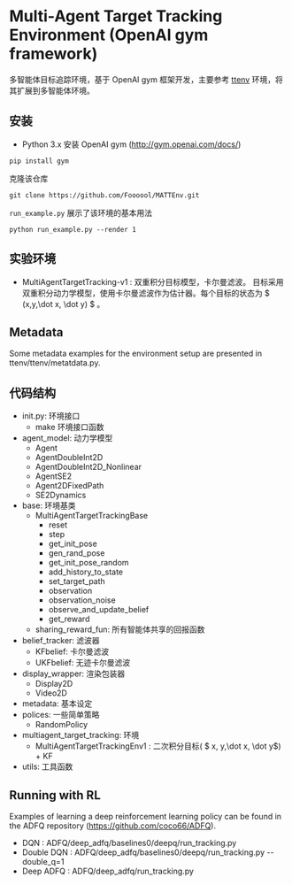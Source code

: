 # Multi-Agent Target Tracking Environment (OpenAI gym framework)
多智能体目标追踪环境，基于 OpenAI gym 框架开发，主要参考 [ttenv](https://github.com/coco66/ttenv.git) 环境，将其扩展到多智能体环境。

## 安装
* Python 3.x
安装 OpenAI gym (http://gym.openai.com/docs/)
```
pip install gym
```
克隆该仓库
```
git clone https://github.com/Foooool/MATTEnv.git
```
`run_example.py` 展示了该环境的基本用法

```
python run_example.py --render 1
```

## 实验环境
* MultiAgentTargetTracking-v1 : 双重积分目标模型，卡尔曼滤波。
目标采用双重积分动力学模型，使用卡尔曼滤波作为估计器。每个目标的状态为 $ (x,y,\dot x, \dot y) $ 。


## Metadata
Some metadata examples for the environment setup are presented in ttenv/ttenv/metatdata.py.

## 代码结构

+ init.py: 环境接口
  + make 环境接口函数
+ agent_model: 动力学模型
  + Agent
  + AgentDoubleInt2D
  + AgentDoubleInt2D_Nonlinear
  + AgentSE2
  + Agent2DFixedPath
  + SE2Dynamics
+ base: 环境基类
  + MultiAgentTargetTrackingBase
    + reset
    + step
    + get_init_pose
    + gen_rand_pose
    + get_init_pose_random
    + add_history_to_state
    + set_target_path
    + observation
    + observation_noise
    + observe_and_update_belief
    + get_reward
  + sharing_reward_fun: 所有智能体共享的回报函数
+ belief_tracker: 滤波器
  + KFbelief: 卡尔曼滤波
  + UKFbelief: 无迹卡尔曼滤波
+ display_wrapper: 渲染包装器
  + Display2D
  + Video2D
+ metadata: 基本设定
+ polices:  一些简单策略
  + RandomPolicy
+ multiagent_target_tracking: 环境
  + MultiAgentTargetTrackingEnv1 : 二次积分目标( $ x, y,\dot x, \dot y$) + KF
+ utils:  工具函数

## Running with RL
Examples of learning a deep reinforcement learning policy can be found in the ADFQ repository (https://github.com/coco66/ADFQ).
* DQN : ADFQ/deep_adfq/baselines0/deepq/run_tracking.py
* Double DQN : ADFQ/deep_adfq/baselines0/deepq/run_tracking.py --double_q=1
* Deep ADFQ : ADFQ/deep_adfq/run_tracking.py
